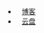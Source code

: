 <!-- _navbar.md -->

* <i class="fa fa-paper-plane" aria-hidden="true"></i>&nbsp;&nbsp; [博客](https://www.limina.top/)
* <i class="fa fa-cloud" aria-hidden="true"></i>&nbsp;&nbsp; [云盘](https://cloud.limina.top/)

